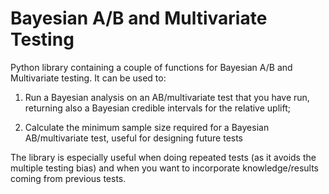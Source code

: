 # Bayesian A/B and Multivariate Testing
Python library containing a couple of functions for Bayesian A/B and Multivariate testing.
It can be used to:

1. Run a Bayesian analysis on an AB/multivariate test that you have run, returning also a Bayesian credible intervals for the relative uplift;

2. Calculate the minimum sample size required for a Bayesian AB/multivariate test, useful for designing future tests

The library is especially useful when doing repeated tests (as it avoids the multiple testing bias) and when you want to incorporate knowledge/results coming from previous tests.